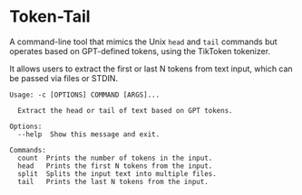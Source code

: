 # Token-Tail

A command-line tool that mimics the Unix `head` and `tail` commands but operates based on GPT-defined tokens, using the TikToken tokenizer.

It allows users to extract the first or last N tokens from text input, which can be passed via files or STDIN.

```
Usage: -c [OPTIONS] COMMAND [ARGS]...

  Extract the head or tail of text based on GPT tokens.

Options:
  --help  Show this message and exit.

Commands:
  count  Prints the number of tokens in the input.
  head   Prints the first N tokens from the input.
  split  Splits the input text into multiple files.
  tail   Prints the last N tokens from the input.
```